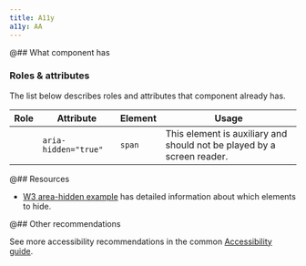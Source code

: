 ```yaml
---
title: A11y
a11y: AA
---
```


@## What component has

### Roles & attributes

The list below describes roles and attributes that component already has.

| Role | Attribute            | Element | Usage                                                                  |
| ---- | -------------------- | ------- | ---------------------------------------------------------------------- |
|      | `aria-hidden="true"` | `span`  | This element is auxiliary and should not be played by a screen reader. |

@## Resources

- [W3 area-hidden example](https://developer.mozilla.org/en-US/docs/Web/Accessibility/ARIA/Attributes/aria-hidden) has detailed information about which elements to hide.

@## Other recommendations

See more accessibility recommendations in the common [Accessibility guide](/core-principles/a11y/).
